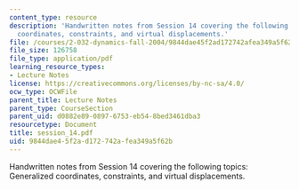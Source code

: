 ```yaml
---
content_type: resource
description: 'Handwritten notes from Session 14 covering the following topics: Generalized
  coordinates, constraints, and virtual displacements.'
file: /courses/2-032-dynamics-fall-2004/9844dae45f2ad172742afea349a5f62b_session_14.pdf
file_size: 126758
file_type: application/pdf
learning_resource_types:
- Lecture Notes
license: https://creativecommons.org/licenses/by-nc-sa/4.0/
ocw_type: OCWFile
parent_title: Lecture Notes
parent_type: CourseSection
parent_uid: d0882e89-0897-6753-eb54-8bed3461dba3
resourcetype: Document
title: session_14.pdf
uid: 9844dae4-5f2a-d172-742a-fea349a5f62b
---
```

Handwritten notes from Session 14 covering the following topics: Generalized coordinates, constraints, and virtual displacements.